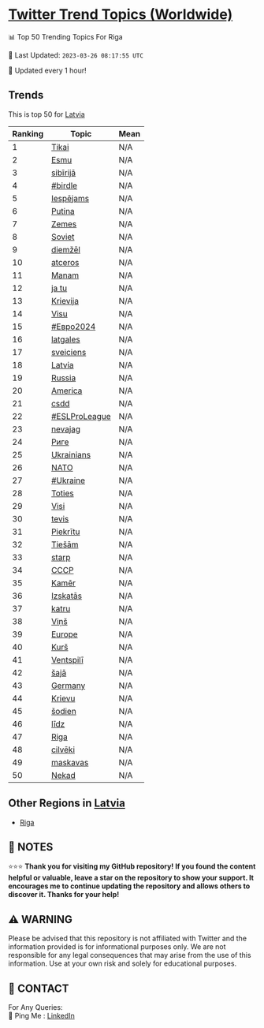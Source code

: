 [Twitter Trend Topics (Worldwide)](https://github.com/ErcinDedeoglu/Twitter-Trend-Topics)
==========


📊 Top 50 Trending Topics For Riga

📆 Last Updated: `2023-03-26 08:17:55 UTC`

🔧 Updated every 1 hour!


## Trends

This is top 50 for [Latvia](</Latvia>)

| Ranking | Topic | Mean |
| ------- | ------------ | ------------ |
| 1 | [Tikai](http://twitter.com/search?q=Tikai) | N/A |
| 2 | [Esmu](http://twitter.com/search?q=Esmu) | N/A |
| 3 | [sibīrijā](http://twitter.com/search?q=sib%c4%abrij%c4%81) | N/A |
| 4 | [#birdle](http://twitter.com/search?q=%23birdle) | N/A |
| 5 | [Iespējams](http://twitter.com/search?q=Iesp%c4%93jams) | N/A |
| 6 | [Putina](http://twitter.com/search?q=Putina) | N/A |
| 7 | [Zemes](http://twitter.com/search?q=Zemes) | N/A |
| 8 | [Soviet](http://twitter.com/search?q=Soviet) | N/A |
| 9 | [diemžēl](http://twitter.com/search?q=diem%c5%be%c4%93l) | N/A |
| 10 | [atceros](http://twitter.com/search?q=atceros) | N/A |
| 11 | [Manam](http://twitter.com/search?q=Manam) | N/A |
| 12 | [ja tu](http://twitter.com/search?q=ja+tu) | N/A |
| 13 | [Krievija](http://twitter.com/search?q=Krievija) | N/A |
| 14 | [Visu](http://twitter.com/search?q=Visu) | N/A |
| 15 | [#Евро2024](http://twitter.com/search?q=%23%d0%95%d0%b2%d1%80%d0%be2024) | N/A |
| 16 | [latgales](http://twitter.com/search?q=latgales) | N/A |
| 17 | [sveiciens](http://twitter.com/search?q=sveiciens) | N/A |
| 18 | [Latvia](http://twitter.com/search?q=Latvia) | N/A |
| 19 | [Russia](http://twitter.com/search?q=Russia) | N/A |
| 20 | [America](http://twitter.com/search?q=America) | N/A |
| 21 | [csdd](http://twitter.com/search?q=csdd) | N/A |
| 22 | [#ESLProLeague](http://twitter.com/search?q=%23ESLProLeague) | N/A |
| 23 | [nevajag](http://twitter.com/search?q=nevajag) | N/A |
| 24 | [Риге](http://twitter.com/search?q=%d0%a0%d0%b8%d0%b3%d0%b5) | N/A |
| 25 | [Ukrainians](http://twitter.com/search?q=Ukrainians) | N/A |
| 26 | [NATO](http://twitter.com/search?q=NATO) | N/A |
| 27 | [#Ukraine](http://twitter.com/search?q=%23Ukraine) | N/A |
| 28 | [Toties](http://twitter.com/search?q=Toties) | N/A |
| 29 | [Visi](http://twitter.com/search?q=Visi) | N/A |
| 30 | [tevis](http://twitter.com/search?q=tevis) | N/A |
| 31 | [Piekrītu](http://twitter.com/search?q=Piekr%c4%abtu) | N/A |
| 32 | [Tiešām](http://twitter.com/search?q=Tie%c5%a1%c4%81m) | N/A |
| 33 | [starp](http://twitter.com/search?q=starp) | N/A |
| 34 | [СССР](http://twitter.com/search?q=%d0%a1%d0%a1%d0%a1%d0%a0) | N/A |
| 35 | [Kamēr](http://twitter.com/search?q=Kam%c4%93r) | N/A |
| 36 | [Izskatās](http://twitter.com/search?q=Izskat%c4%81s) | N/A |
| 37 | [katru](http://twitter.com/search?q=katru) | N/A |
| 38 | [Viņš](http://twitter.com/search?q=Vi%c5%86%c5%a1) | N/A |
| 39 | [Europe](http://twitter.com/search?q=Europe) | N/A |
| 40 | [Kurš](http://twitter.com/search?q=Kur%c5%a1) | N/A |
| 41 | [Ventspilī](http://twitter.com/search?q=Ventspil%c4%ab) | N/A |
| 42 | [šajā](http://twitter.com/search?q=%c5%a1aj%c4%81) | N/A |
| 43 | [Germany](http://twitter.com/search?q=Germany) | N/A |
| 44 | [Krievu](http://twitter.com/search?q=Krievu) | N/A |
| 45 | [šodien](http://twitter.com/search?q=%c5%a1odien) | N/A |
| 46 | [līdz](http://twitter.com/search?q=l%c4%abdz) | N/A |
| 47 | [Riga](http://twitter.com/search?q=Riga) | N/A |
| 48 | [cilvēki](http://twitter.com/search?q=cilv%c4%93ki) | N/A |
| 49 | [maskavas](http://twitter.com/search?q=maskavas) | N/A |
| 50 | [Nekad](http://twitter.com/search?q=Nekad) | N/A |



## Other Regions in [Latvia](</Latvia>)

* [Riga](</Latvia/Riga.md>)



## 📝 NOTES

⭐⭐⭐ **Thank you for visiting my GitHub repository! If you found the content helpful or valuable, leave a star on the repository to show your support. It encourages me to continue updating the repository and allows others to discover it. Thanks for your help!**


## ⚠️ WARNING

Please be advised that this repository is not affiliated with Twitter and the information provided is for informational purposes only. We are not responsible for any legal consequences that may arise from the use of this information. Use at your own risk and solely for educational purposes.


## 📨 CONTACT

 For Any Queries:  
            🏓 Ping Me : [LinkedIn](https://www.linkedin.com/in/ercindedeoglu/)
